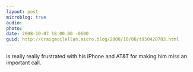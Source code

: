 ```yaml
---
layout: post
microblog: true
audio: 
photo: 
date: 2008-10-07 18:00:00 -0600
guid: http://craigmcclellan.micro.blog/2008/10/08/t950420783.html
---
```

is really really frustrated with his iPhone and AT&amp;T for making him miss an important call.
